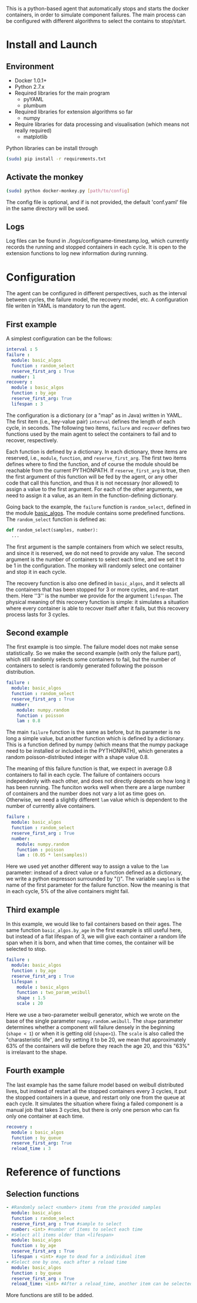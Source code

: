 This is a python-based agent that automatically stops and starts the docker containers, in order to simulate component failures. The main process can be configured with different algorithms to select the contains to stop/start.

Install and Launch
==================

Environment
-----------

- Docker 1.0.1+
- Python 2.7.x
- Required libraries for the main program
  * pyYAML
  * plumbum
- Required libraries for extension algorithms so far
  * numpy
- Require libraries for data processing and visualisation (which means not really required)
  * matplotlib

Python libraries can be install through 

``` bash
(sudo) pip install -r requirements.txt
```

Activate the monkey
-------------------

``` bash
(sudo) python docker-monkey.py [path/to/config]
```

The config file is optional, and if is not provided, the default 'conf.yaml' file in the same directory will be used.

Logs
---------

Log files can be found in ./logs/configname-timestamp.log, which currently records the running and stopped containers in each cycle. It is open to the extension functions to log new information during running.

Configuration
================

The agent can be configured in different perspectives, such as the interval between cycles, the failure model, the recovery model, etc. A configuration file writen in YAML is mandatory to run the agent. 

First example
---------

A simplest configuration can be the follows:

``` yaml
interval : 5 
failure :    
  module: basic_algos
  function : random_select
  reserve_first_arg : True
  number: 1
recovery : 
  module : basic_algos
  function : by_age
  reserve_first_arg: True
  lifespan : 3
```

The configuration is a dictionary (or a "map" as in Java) written in YAML. The first item (i.e., key-value pair) ```interval``` defines the length of each cycle, in seconds. The following two items, ```failure``` and ```recover``` defines two functions used by the main agent to select the containers to fail and to recover, respectively. 

Each function is defined by a dictionary. In each dictionary, three items are reserved, i.e.,  ```module```,  ```function```, and ```reserve_first_arg```. The first two items defines where to find the function, and of course the module should be reachable from the current PYTHONPATH. If ```reserve_first_arg``` is true, then the first argument of this function will be fed by the agent, or any other code that call this function, and thus it is not necessary (nor allowed) to assign a value to the first argument. For each of the other arguments, we need to assign it a value, as an item in the function-defining dictionary. 

Going back to the example, the ```failure``` function is ```random_select```, defined in the module [basic_algos](https://github.com/DIVERSIFY-project/smartgh-cloudml/blob/master/monkey/basic_algos.py). The module contains some predefined functions. The ```random_select``` function is defined as:
``` python
def random_select(samples, number):
  ...
```
The first argument is the sample containers from which we select results, and since it is reserved, we do not need to provide any value. The second argument is the number of containers to select each time, and we set it to be 1 in the configuration. The monkey will randomly select one container and stop it in each cycle.

The recovery function is also one defined in ```basic_algos```, and it selects all the containers that has been stopped for 3 or more cycles, and re-start them. Here ''3'' is the number we provide for the argument ```lifespan```. The physical meaning of this recovery function is simple: it simulates a situation where every container is able to recover itself after it fails, but this recovery process lasts for 3 cycles.

Second example
-----------

The first example is too simple. The failure model does not make sense statistically. So we make the second example (with only the failure part), which still randomly selects some containers to fail, but the number of containers to select is randomly generated following the poisson distribution.

``` yaml
failure :
  module: basic_algos
  function : random_select
  reserve_first_arg : True
  number:
    module: numpy.random
    function : poisson
    lam : 0.8
```

The main ```failure``` function is the same as before, but its parameter is no long a simple value, but another function which is defined by a dictionary. This is a function defined by numpy (which means that the numpy package need to be installed or included in the PYTHONPATH), which generates a random poisson-distributed integer with a shape value 0.8. 

The meaning of this failure function is that, we expect in average 0.8 containers to fail in each cycle. The failure of containers occurs independenly with each other, and does not directly depends on how long it has been running. The funciton works well when there are a large number of containers and the number does not vary a lot as time goes on. Otherwise, we need a slightly different ```lam``` value which is dependent to the number of currently alive containers.

``` yaml
failure :
  module: basic_algos
  function : random_select
  reserve_first_arg : True
  number:
    module: numpy.random
    function : poisson
    lam : (0.05 * len(samples))
```

Here we used yet another different way to assign a value to the ```lam``` parameter: instead of a direct value or a function defined as a dictionary, we write a python expresson surrounded by "()". The variable ```samples``` is the name of the first parameter for the failure function. Now the meaning is that in each cycle, 5% of the alive containers might fail.

Third example
------------

In this example, we would like to fail containers based on their ages. The same function ```basic_algos.by_age``` in the first example is still useful here, but instead of a flat lifespan of 3, we will give each container a random life span when it is born, and when that time comes, the container will be selected to stop.

``` yaml
failure :
  module: basic_algos
  function : by_age
  reserve_first_arg : True
  lifespan :
    module : basic_algos
    function : two_param_weibull
    shape : 1.5
    scale : 20
 ```

Here we use a two-parameter weibull generator, which we wrote on the base of the single parameter ```numpy.random.weibull```. The ```shape``` parameter determines whether a component will failure densely in the beginning (```shape < 1```) or when it is getting old (```shape>1```). The ```scale``` is also called the "charasteristic life", and by setting it to be 20, we mean that approximately 63% of the containers will die before they reach the age 20, and this "63%" is irrelavant to the shape.

Fourth example
--------------

The last example has the same failure model based on weibull distributed lives, but instead of restart all the stopped containers every 3 cycles, it put the stopped containers in a queue, and restart only one from the queue at each cycle. It simulates the situation where fixing a failed component is a manual job that takes 3 cycles, but there is only one person who can fix only one container at each time.

``` yaml
recovery :
  module : basic_algos
  function : by_queue
  reserve_first_arg: True
  reload_time : 3
```

Reference of functions
==============

Selection functions
------------------

``` yaml
- #Randomly select <number> items from the provided samples
  module: basic_algos
  function : random_select 
  reserve_first_arg : True #sample to select
  number: <int> #number of items to select each time
- #Select all items older than <lifespan>
  module: basic_algos
  function : by_age
  reserve_first_arg : True
  lifespan : <int> #age to dead for a individual item
- #Select one by one, each after a reload time
  module: basic_algos
  function : by_queue
  reserve_first_arg : True
  reload_time: <int> #After a reload_time, another item can be selected
```

More functions are still to be added. 
